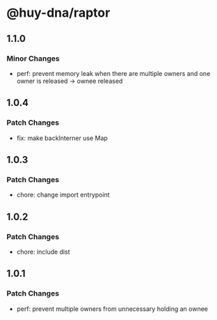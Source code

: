 # @huy-dna/raptor

## 1.1.0

### Minor Changes

- perf: prevent memory leak when there are multiple owners and one owner is released -> ownee released

## 1.0.4

### Patch Changes

- fix: make backInterner use Map

## 1.0.3

### Patch Changes

- chore: change import entrypoint

## 1.0.2

### Patch Changes

- chore: include dist

## 1.0.1

### Patch Changes

- perf: prevent multiple owners from unnecessary holding an ownee
